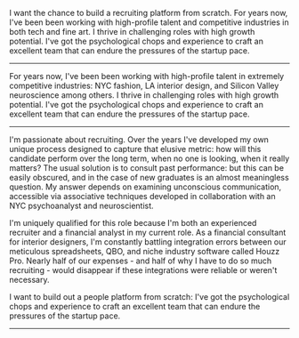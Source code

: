 I want the chance to build a recruiting platform from scratch. For years now, I've been been working with high-profile talent and competitive industries in both tech and fine art. I thrive in challenging roles with high growth potential. I've got the psychological chops and experience to craft an excellent team that can endure the pressures of the startup pace.

---

For years now, I've been been working with high-profile talent in extremely competitive industries: NYC fashion, LA interior design, and Silicon Valley neuroscience among others. I thrive in challenging roles with high growth potential. I've got the psychological chops and experience to craft an excellent team that can endure the pressures of the startup pace.

---

I'm passionate about recruiting. Over the years I've developed my own unique process designed to capture that elusive metric: how will this candidate perform over the long term, when no one is looking, when it really matters? The usual solution is to consult past performance: but this can be easily obscured, and in the case of new graduates is an almost meaningless question. My answer depends on examining unconscious communication, accessible via associative techniques developed in collaboration with an NYC psychoanalyst and neuroscientist.

I'm uniquely qualified for this role because I'm both an experienced recruiter and a financial analyst in my current role. As a financial consultant for interior designers, I'm constantly battling integration errors between our meticulous spreadsheets, QBO, and niche industry software called Houzz Pro. Nearly half of our expenses - and half of why I have to do so much recruiting - would disappear if these integrations were reliable or weren't necessary.

I want to build out a people platform from scratch: I've got the psychological chops and experience to craft an excellent team that can endure the pressures of the startup pace.

---
